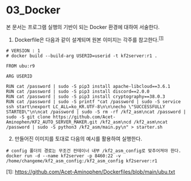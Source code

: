 03_Docker
=============

본 문서는 프로그램 실행의 기반이 되는 Docker 환경에 대하여 서술한다.

1. Dockerfile은 다음과 같이 설계되며 원본 이미지는 각주를 참고한다.<sup>[[1]](#footnote_1)</sup>
```
# VERSION : 1
# docker build --build-arg USERID=userid -t kf2server:r1 .

FROM ubu:r9

ARG USERID

RUN cat /password | sudo -S pip3 install apache-libcloud==3.6.1
RUN cat /password | sudo -S pip3 install discord==2.0.0
RUN cat /password | sudo -S pip3 install cryptography==38.0.3
RUN cat /password | sudo -S printf "cat /password | sudo -S service ssh start\nexport LC_ALL=ko_KR.UTF-8\n\n\necho \"SUCCESSFULLY STARTED\"\n\ncat /password | sudo -S rm -rf /kf2_asm\ncat /password | sudo -S git clone https://github.com/Acet-Aminophen/KF2_AUTO_SERVER_MAKER.git /kf2_asm\ncd /kf2_asm\ncat /password | sudo -S python3 /kf2_asm/main.py\n" > starter.sh
```

2. 만들어진 이미지를 토대로 다음의 예시를 활용하여 실행한다.
```
# config 폴더의 경로는 무조건 컨테이너 내부 /kf2_asm_config로 맞추어져야 한다.
docker run -d --name kf2server -p 8460:22 -v /home/changeme/kf2_asm_config:/kf2_asm_config kf2server:r1
```

<a name="footnote_1">[1]</a>: https://github.com/Acet-Aminophen/Dockerfiles/blob/main/ubu.txt